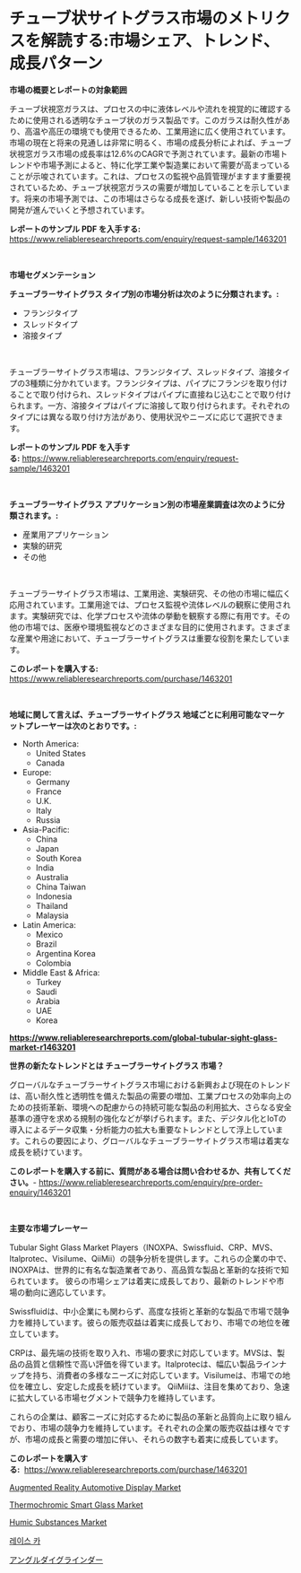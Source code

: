 <p><h1>チューブ状サイトグラス市場のメトリクスを解読する:市場シェア、トレンド、成長パターン</h1></p><p><strong>市場の概要とレポートの対象範囲</strong></p>
<p><p>チューブ状視窓ガラスは、プロセスの中に液体レベルや流れを視覚的に確認するために使用される透明なチューブ状のガラス製品です。このガラスは耐久性があり、高温や高圧の環境でも使用できるため、工業用途に広く使用されています。市場の現在と将来の見通しは非常に明るく、市場の成長分析によれば、チューブ状視窓ガラス市場の成長率は12.6%のCAGRで予測されています。最新の市場トレンドや市場予測によると、特に化学工業や製造業において需要が高まっていることが示唆されています。これは、プロセスの監視や品質管理がますます重要視されているため、チューブ状視窓ガラスの需要が増加していることを示しています。将来の市場予測では、この市場はさらなる成長を遂げ、新しい技術や製品の開発が進んでいくと予想されています。</p></p>
<p><strong>レポートのサンプル PDF を入手する:</strong> <a href="https://www.reliableresearchreports.com/enquiry/request-sample/1463201">https://www.reliableresearchreports.com/enquiry/request-sample/1463201</a></p>
<p>&nbsp;</p>
<p><strong>市場セグメンテーション</strong></p>
<p><strong>チューブラーサイトグラス タイプ別の市場分析は次のように分類されます。:</strong></p>
<p><ul><li>フランジタイプ</li><li>スレッドタイプ</li><li>溶接タイプ</li></ul></p>
<p>&nbsp;</p>
<p><p>チューブラーサイトグラス市場は、フランジタイプ、スレッドタイプ、溶接タイプの3種類に分かれています。フランジタイプは、パイプにフランジを取り付けることで取り付けられ、スレッドタイプはパイプに直接ねじ込むことで取り付けられます。一方、溶接タイプはパイプに溶接して取り付けられます。それぞれのタイプには異なる取り付け方法があり、使用状況やニーズに応じて選択できます。</p></p>
<p><strong>レポートのサンプル PDF を入手する:</strong>&nbsp;<a href="https://www.reliableresearchreports.com/enquiry/request-sample/1463201">https://www.reliableresearchreports.com/enquiry/request-sample/1463201</a></p>
<p>&nbsp;</p>
<p><strong> チューブラーサイトグラス アプリケーション別の市場産業調査は次のように分類されます。:</strong></p>
<p><ul><li>産業用アプリケーション</li><li>実験的研究</li><li>その他</li></ul></p>
<p>&nbsp;</p>
<p><p>チューブラーサイトグラス市場は、工業用途、実験研究、その他の市場に幅広く応用されています。工業用途では、プロセス監視や流体レベルの観察に使用されます。実験研究では、化学プロセスや流体の挙動を観察する際に有用です。その他の市場では、医療や環境監視などのさまざまな目的に使用されます。さまざまな産業や用途において、チューブラーサイトグラスは重要な役割を果たしています。</p></p>
<p><strong>このレポートを購入する:</strong>&nbsp; <a href="https://www.reliableresearchreports.com/purchase/1463201">https://www.reliableresearchreports.com/purchase/1463201</a></p>
<p>&nbsp;</p>
<p><strong>地域に関して言えば、チューブラーサイトグラス 地域ごとに利用可能なマーケットプレーヤーは次のとおりです。:</strong></p>
<p><ul>
    <li>
        North America:
        <ul>
            <li>United States</li>
            <li>Canada</li>
        </ul>
    </li>
    <li>
        Europe:
        <ul>
            <li>Germany</li>
            <li>France</li>
            <li>U.K.</li>
            <li>Italy</li>
            <li>Russia</li>
        </ul>
    </li>
    <li>
        Asia-Pacific:
        <ul>
            <li>China</li>
            <li>Japan</li>
            <li>South Korea</li>
            <li>India</li>
            <li>Australia</li>
            <li>China Taiwan</li>
            <li>Indonesia</li>
            <li>Thailand</li>
            <li>Malaysia</li>
        </ul>
    </li>
    <li>
        Latin America:
        <ul>
            <li>Mexico</li>
            <li>Brazil</li>
            <li>Argentina Korea</li>
            <li>Colombia</li>
        </ul>
    </li>
    <li>
        Middle East & Africa:
        <ul>
            <li>Turkey</li>
            <li>Saudi</li>
            <li>Arabia</li>
            <li>UAE</li>
            <li>Korea</li>
        </ul>
    </li>
    </ul></p>
<p><strong><a href="https://www.reliableresearchreports.com/global-tubular-sight-glass-market-r1463201">https://www.reliableresearchreports.com/global-tubular-sight-glass-market-r1463201</a></strong>&nbsp;</p>
<p><strong>世界の新たなトレンドとは チューブラーサイトグラス 市場？</strong></p>
<p><p>グローバルなチューブラーサイトグラス市場における新興および現在のトレンドは、高い耐久性と透明性を備えた製品の需要の増加、工業プロセスの効率向上のための技術革新、環境への配慮からの持続可能な製品の利用拡大、さらなる安全基準の遵守を求める規制の強化などが挙げられます。また、デジタル化とIoTの導入によるデータ収集・分析能力の拡大も重要なトレンドとして浮上しています。これらの要因により、グローバルなチューブラーサイトグラス市場は着実な成長を続けています。</p></p>
<p><strong>このレポートを購入する前に、質問がある場合は問い合わせるか、共有してください。</strong>- <a href="https://www.reliableresearchreports.com/enquiry/pre-order-enquiry/1463201">https://www.reliableresearchreports.com/enquiry/pre-order-enquiry/1463201</a></p>
<p>&nbsp;</p>
<p><strong>主要な市場プレーヤー</strong></p>
<p><p>Tubular Sight Glass Market Players（INOXPA、Swissfluid、CRP、MVS、Italprotec、Visilume、QiiMii）の競争分析を提供します。これらの企業の中で、INOXPAは、世界的に有名な製造業者であり、高品質な製品と革新的な技術で知られています。 彼らの市場シェアは着実に成長しており、最新のトレンドや市場の動向に適応しています。</p><p>Swissfluidは、中小企業にも関わらず、高度な技術と革新的な製品で市場で競争力を維持しています。彼らの販売収益は着実に成長しており、市場での地位を確立しています。</p><p>CRPは、最先端の技術を取り入れ、市場の要求に対応しています。MVSは、製品の品質と信頼性で高い評価を得ています。Italprotecは、幅広い製品ラインナップを持ち、消費者の多様なニーズに対応しています。Visilumeは、市場での地位を確立し、安定した成長を続けています。 QiiMiiは、注目を集めており、急速に拡大している市場セグメントで競争力を維持しています。</p><p>これらの企業は、顧客ニーズに対応するために製品の革新と品質向上に取り組んでおり、市場の競争力を維持しています。それぞれの企業の販売収益は様々ですが、市場の成長と需要の増加に伴い、それらの数字も着実に成長しています。</p></p>
<p><strong>このレポートを購入する:</strong>&nbsp;&nbsp;<a href="https://www.reliableresearchreports.com/purchase/1463201">https://www.reliableresearchreports.com/purchase/1463201</a></p>
<p><p><a href="https://www.linkedin.com/pulse/augmented-reality-automotive-display-market-trends-forecast-w09ic?trackingId=LgYbz5ooVkaTC5v%2FcYzS3g%3D%3D">Augmented Reality Automotive Display Market</a></p><p><a href="https://issuu.com/reportprime-2/docs/thermochromic-smart-glass-market-size-2030.pptx">Thermochromic Smart Glass Market</a></p><p><a href="https://issuu.com/reportprime-2/docs/humic-substances-market-size-2030.pptx">Humic Substances Market</a></p><p><a href="https://github.com/Penelolack456456/Market-Research-Report-List-1/blob/main/941130228287.md">레이스 카</a></p><p><a href="https://github.com/ReganWisoky2023/Market-Research-Report-List-1/blob/main/647023230921.md">アングルダイグラインダー</a></p></p>